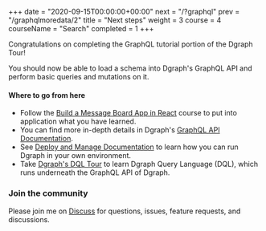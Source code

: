 +++
date = "2020-09-15T00:00:00+00:00"
next = "/?graphql"
prev = "/graphqlmoredata/2"
title = "Next steps"
weight = 3
course = 4
courseName = "Search"
completed = 1
+++

Congratulations on completing the GraphQL tutorial portion of the Dgraph Tour!

You should now be able to load a schema into Dgraph's GraphQL API and perform
basic queries and mutations on it.

#### Where to go from here

- Follow the
  [Build a Message Board App in React](https://dgraph.io/learn/courses/messageboardapp/react/overview/introduction/)
  course to put into application what you have learned.
- You can find more in-depth details in Dgraph's
  [GraphQL API Documentation](https://dgraph.io/docs/query-language/).
- See [Deploy and Manage Documentation](https://dgraph.io/docs/deploy) to learn
  how you can run Dgraph in your own environment.
- Take [Dgraph's DQL Tour](https://dgraph.io/tour/intro/1/) to learn
  Dgraph Query Language (DQL), which runs underneath the GraphQL API of Dgraph.

### Join the community

Please join me on [Discuss](https://discuss.dgraph.io/) for questions, issues,
feature requests, and discussions.
